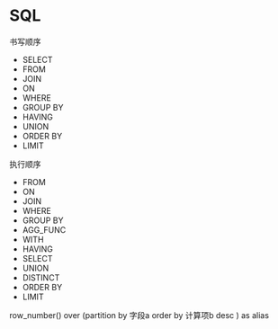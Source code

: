 # SQL

书写顺序

* SELECT
* FROM
* JOIN
* ON
* WHERE
* GROUP BY
* HAVING
* UNION
* ORDER BY
* LIMIT

执行顺序

* FROM
* ON
* JOIN
* WHERE
* GROUP BY
* AGG_FUNC
* WITH
* HAVING
* SELECT
* UNION
* DISTINCT
* ORDER BY
* LIMIT

row_number() over (partition by 字段a order by 计算项b desc ) as alias
